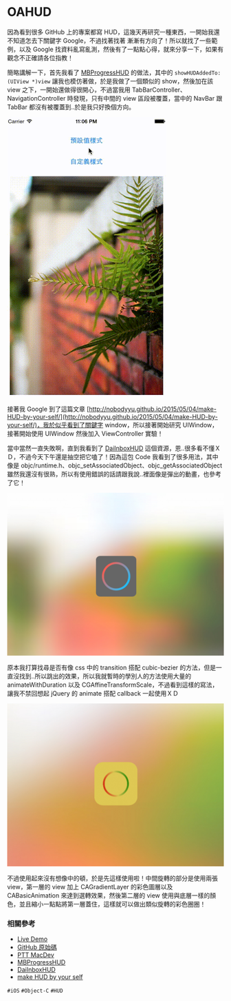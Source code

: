 # OAHUD

因為看到很多 GitHub 上的專案都寫 HUD，這幾天再研究一種東西，一開始我還不知道怎去下關鍵字 Google，不過找著找著 漸漸有方向了！所以就找了一些範例，以及 Google 找資料亂寫亂測，然後有了一點點心得，就來分享一下，如果有觀念不正確請各位指教！

簡略講解一下，首先我看了 [MBProgressHUD](https://github.com/jdg/MBProgressHUD) 的做法，其中的 `showHUDAddedTo:(UIView *)view` 讓我也模仿著做，於是我做了一個類似的 show，然後加在該 view 之下，一開始還做得很開心，不過當我用 TabBarController、NavigationController 時發現，只有中間的 view 區段被覆蓋，當中的 NavBar 跟 TabBar 都沒有被覆蓋到..於是我只好換個方向。

![OAHUD 動畫 Demo](img/001.gif)

接著我 Google 到了這篇文章 [http://nobodyyu.github.io/2015/05/04/make-HUD-by-your-self/](http://nobodyyu.github.io/2015/05/04/make-HUD-by-your-self/)，我於似乎看到了關鍵字 window，所以接著開始研究 UIWindow，接著開始使用 UIWindow 然後加入 ViewController 實驗！

當中當然一直失敗啊，直到我看到了 [DaiInboxHUD](https://github.com/DaidoujiChen/DaiInboxHUD) 這個資源，恩..很多看不懂ＸＤ，不過今天下午還是抽空把它嗑了！因為這包 Code 我看到了很多用法，其中像是 objc/runtime.h、objc_setAssociatedObject、objc_getAssociatedObject 雖然我還沒有很熟，所以有使用錯誤的話請跟我說..裡面像是彈出的動畫，也參考了它！

![預設的 OAHUD 樣式](img/002.jpg)

原本我打算找尋是否有像 css 中的 transition 搭配 cubic-bezier 的方法，但是一直沒找到..所以跳出的效果，所以我就暫時的學別人的方法使用大量的 animateWithDuration 以及 CGAffineTransformScale，不過看到這樣的寫法，讓我不禁回想起 jQuery 的 animate 搭配 callback 一起使用ＸＤ

![多樣的樣式設定](img/003.jpg)

不過使用起來沒有想像中的頓，於是先這樣使用啦！中間旋轉的部分是使用兩張 view，第一層的 view 加上 CAGradientLayer 的彩色圖層以及 CABasicAnimation 來達到選轉效果，然後第二層的 view 使用與底層一樣的顏色，並且縮小一點點將第一層蓋住，這樣就可以做出類似旋轉的彩色圈圈！

### 相關參考
* [Live Demo](https://github.com/comdan66/OAHUD/blob/master/OAHUD.gif)
* [GitHub 原始碼](https://github.com/comdan66/OAHUD)
* [PTT MacDev](https://www.ptt.cc/bbs/MacDev/M.1436456012.A.ACC.html)
* [MBProgressHUD](https://github.com/jdg/MBProgressHUD)
* [DaiInboxHUD](https://github.com/DaidoujiChen/DaiInboxHUD)
* [make HUD by your self](http://nobodyyu.github.io/2015/05/04/make-HUD-by-your-self/)

`#iOS` `#Object-C` `#HUD`